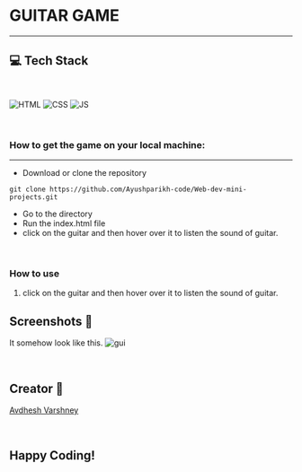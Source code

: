 # GUITAR GAME

--- 

## 💻 Tech Stack

<br>

![HTML](https://img.shields.io/badge/html5%20-%23E34F26.svg?&style=for-the-badge&logo=html5&logoColor=white)
![CSS](https://img.shields.io/badge/css3%20-%231572B6.svg?&style=for-the-badge&logo=css3&logoColor=white)
![JS](https://img.shields.io/badge/javascript%20-%23323330.svg?&style=for-the-badge&logo=javascript&logoColor=%23F7DF1E)

<br>

### How to get the game on your local machine:

---

- Download or clone the repository

```
git clone https://github.com/Ayushparikh-code/Web-dev-mini-projects.git
```

- Go to the directory
- Run the index.html file
- click on the guitar and then hover over it to listen the sound of guitar.

<br>

### How to use 
1. click on the guitar and then hover over it to listen the sound of guitar.


## **Screenshots 📸**

It somehow look like this.
![gui](https://user-images.githubusercontent.com/76838660/128736725-a843641e-defe-4534-ab63-9de09c629c53.PNG)

<br>

## **Creator 👦**
[Avdhesh Varshney](https://github.com/Avdhesh-Varshney)

<br>

## Happy Coding!

